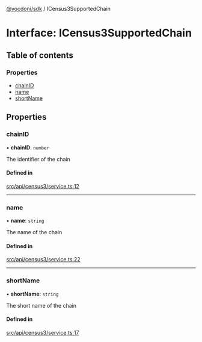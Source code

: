 [@vocdoni/sdk](/sdk) / ICensus3SupportedChain

# Interface: ICensus3SupportedChain

## Table of contents

### Properties

- [chainID](ICensus3SupportedChain#chainid)
- [name](ICensus3SupportedChain#name)
- [shortName](ICensus3SupportedChain#shortname)

## Properties

### chainID

• **chainID**: `number`

The identifier of the chain

#### Defined in

[src/api/census3/service.ts:12](https://github.com/vocdoni/vocdoni-sdk/blob/179c92b4cecfec787d968dc02b519f64ee15c5d3/src/api/census3/service.ts#L12)

___

### name

• **name**: `string`

The name of the chain

#### Defined in

[src/api/census3/service.ts:22](https://github.com/vocdoni/vocdoni-sdk/blob/179c92b4cecfec787d968dc02b519f64ee15c5d3/src/api/census3/service.ts#L22)

___

### shortName

• **shortName**: `string`

The short name of the chain

#### Defined in

[src/api/census3/service.ts:17](https://github.com/vocdoni/vocdoni-sdk/blob/179c92b4cecfec787d968dc02b519f64ee15c5d3/src/api/census3/service.ts#L17)
